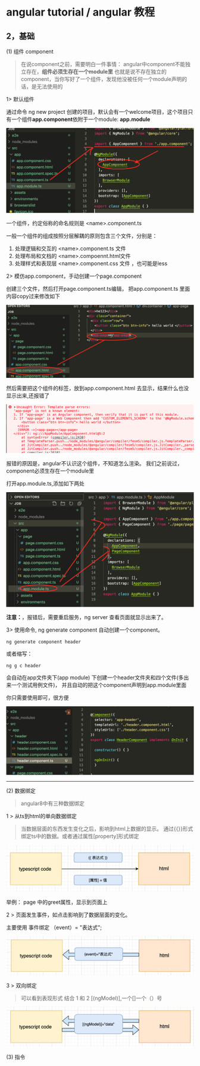 # angular tutorial  / angular 教程

## 2，基础

(1) 组件 component

> 在说component之前，需要明白一件事情： angular中component不能独立存在，**组件必须生存在一个module里**
> 也就是说不存在独立的component，当你写好了一个组件，发现他没被任何一个module声明的话，是无法使用的

1>  默认组件

通过命令 ng new project 创建的项目，默认会有一个welcome项目，这个项目只有一个组件**app.component**依附于一个module: **app.module**

![image](./assets/appcom.png)

一个组件，约定俗称的命名规则是 \<name\>.component.ts

一般一个组件的组成按照分层解耦的原则包含三个文件，分别是：

  1. 处理逻辑和交互的 \<name\>.component.ts 文件
  2. 处理布局和文档的 \<name\>.compoennt.html文件
  3. 处理样式和表现层 \<name\>.component.css 文件 ，也可能是less

2> 模仿app.component，手动创建一个page.component 

创建三个文件，然后打开page.component.ts编辑， 把app.component.ts 里面内容copy过来修改如下

![image](./assets/apppage.png)

然后需要把这个组件的标签，放到app.component.html 去显示，结果什么也没显示出来,还报错了

![image](./assets/apppageerr.png)

报错的原因是，angular不认识这个组件，不知道怎么渲染。  我们之前说过，component必须生存在一个module里

打开app.module.ts,添加如下两处

![image](./assets/appmodule.png)


**注意：**，报错后，需要重启服务，ng server 查看页面就显示出来了。



3> 使用命令, ng generate component <name>  自动创建一个component。

    ng generate component header

或者缩写：

    ng g c header

会自动在app文件夹下(app  module) 下创建一个header文件夹和四个文件(多出来一个测试用例文件)， 并且自动的把这个component声明到app.module里面

你只需要使用即可，很方便

![image](./assets/header.png)

-----

(2) 数据绑定

> angular8中有三种数据绑定

1 > 从ts到html的单向数据绑定

>当数据层面的东西发生变化之后，影响到html上数据的显示。 通过{{}}形式绑定ts中的数据。或者通过属性[property]形式绑定

![image](./assets/oneway1.png)


举例： page 中的greet属性，显示到页面上



2 > 页面发生事件，如点击影响到了数据层面的变化。 

主要使用 事件绑定 （event）= "表达式";

![image](./assets/oneway2.png)


3 > 双向绑定

> 可以看到表现形式 结合 1 和 2  [(ngModel)],一个[]一个（）号

![image](./assets/twoway.png)

(3) 指令